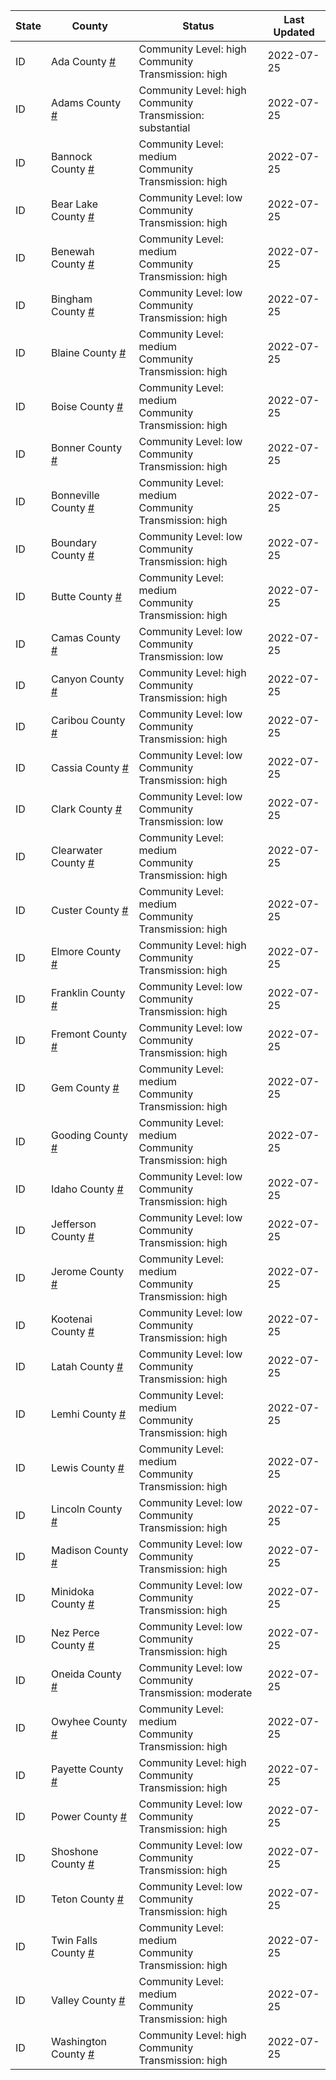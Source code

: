 State | County | Status | Last Updated
--- | --- | --- | --- 
ID | Ada County <a href="#ada_county">#</a> | <a name="ada_county"></a>Community Level: high<br/>Community Transmission: high | 2022-07-25
ID | Adams County <a href="#adams_county">#</a> | <a name="adams_county"></a>Community Level: high<br/>Community Transmission: substantial | 2022-07-25
ID | Bannock County <a href="#bannock_county">#</a> | <a name="bannock_county"></a>Community Level: medium<br/>Community Transmission: high | 2022-07-25
ID | Bear Lake County <a href="#bear_lake_county">#</a> | <a name="bear_lake_county"></a>Community Level: low<br/>Community Transmission: high | 2022-07-25
ID | Benewah County <a href="#benewah_county">#</a> | <a name="benewah_county"></a>Community Level: medium<br/>Community Transmission: high | 2022-07-25
ID | Bingham County <a href="#bingham_county">#</a> | <a name="bingham_county"></a>Community Level: low<br/>Community Transmission: high | 2022-07-25
ID | Blaine County <a href="#blaine_county">#</a> | <a name="blaine_county"></a>Community Level: medium<br/>Community Transmission: high | 2022-07-25
ID | Boise County <a href="#boise_county">#</a> | <a name="boise_county"></a>Community Level: medium<br/>Community Transmission: high | 2022-07-25
ID | Bonner County <a href="#bonner_county">#</a> | <a name="bonner_county"></a>Community Level: low<br/>Community Transmission: high | 2022-07-25
ID | Bonneville County <a href="#bonneville_county">#</a> | <a name="bonneville_county"></a>Community Level: medium<br/>Community Transmission: high | 2022-07-25
ID | Boundary County <a href="#boundary_county">#</a> | <a name="boundary_county"></a>Community Level: low<br/>Community Transmission: high | 2022-07-25
ID | Butte County <a href="#butte_county">#</a> | <a name="butte_county"></a>Community Level: medium<br/>Community Transmission: high | 2022-07-25
ID | Camas County <a href="#camas_county">#</a> | <a name="camas_county"></a>Community Level: low<br/>Community Transmission: low | 2022-07-25
ID | Canyon County <a href="#canyon_county">#</a> | <a name="canyon_county"></a>Community Level: high<br/>Community Transmission: high | 2022-07-25
ID | Caribou County <a href="#caribou_county">#</a> | <a name="caribou_county"></a>Community Level: low<br/>Community Transmission: high | 2022-07-25
ID | Cassia County <a href="#cassia_county">#</a> | <a name="cassia_county"></a>Community Level: low<br/>Community Transmission: high | 2022-07-25
ID | Clark County <a href="#clark_county">#</a> | <a name="clark_county"></a>Community Level: low<br/>Community Transmission: low | 2022-07-25
ID | Clearwater County <a href="#clearwater_county">#</a> | <a name="clearwater_county"></a>Community Level: medium<br/>Community Transmission: high | 2022-07-25
ID | Custer County <a href="#custer_county">#</a> | <a name="custer_county"></a>Community Level: medium<br/>Community Transmission: high | 2022-07-25
ID | Elmore County <a href="#elmore_county">#</a> | <a name="elmore_county"></a>Community Level: high<br/>Community Transmission: high | 2022-07-25
ID | Franklin County <a href="#franklin_county">#</a> | <a name="franklin_county"></a>Community Level: low<br/>Community Transmission: high | 2022-07-25
ID | Fremont County <a href="#fremont_county">#</a> | <a name="fremont_county"></a>Community Level: low<br/>Community Transmission: high | 2022-07-25
ID | Gem County <a href="#gem_county">#</a> | <a name="gem_county"></a>Community Level: medium<br/>Community Transmission: high | 2022-07-25
ID | Gooding County <a href="#gooding_county">#</a> | <a name="gooding_county"></a>Community Level: medium<br/>Community Transmission: high | 2022-07-25
ID | Idaho County <a href="#idaho_county">#</a> | <a name="idaho_county"></a>Community Level: low<br/>Community Transmission: high | 2022-07-25
ID | Jefferson County <a href="#jefferson_county">#</a> | <a name="jefferson_county"></a>Community Level: low<br/>Community Transmission: high | 2022-07-25
ID | Jerome County <a href="#jerome_county">#</a> | <a name="jerome_county"></a>Community Level: medium<br/>Community Transmission: high | 2022-07-25
ID | Kootenai County <a href="#kootenai_county">#</a> | <a name="kootenai_county"></a>Community Level: low<br/>Community Transmission: high | 2022-07-25
ID | Latah County <a href="#latah_county">#</a> | <a name="latah_county"></a>Community Level: low<br/>Community Transmission: high | 2022-07-25
ID | Lemhi County <a href="#lemhi_county">#</a> | <a name="lemhi_county"></a>Community Level: medium<br/>Community Transmission: high | 2022-07-25
ID | Lewis County <a href="#lewis_county">#</a> | <a name="lewis_county"></a>Community Level: medium<br/>Community Transmission: high | 2022-07-25
ID | Lincoln County <a href="#lincoln_county">#</a> | <a name="lincoln_county"></a>Community Level: low<br/>Community Transmission: high | 2022-07-25
ID | Madison County <a href="#madison_county">#</a> | <a name="madison_county"></a>Community Level: low<br/>Community Transmission: high | 2022-07-25
ID | Minidoka County <a href="#minidoka_county">#</a> | <a name="minidoka_county"></a>Community Level: low<br/>Community Transmission: high | 2022-07-25
ID | Nez Perce County <a href="#nez_perce_county">#</a> | <a name="nez_perce_county"></a>Community Level: low<br/>Community Transmission: high | 2022-07-25
ID | Oneida County <a href="#oneida_county">#</a> | <a name="oneida_county"></a>Community Level: low<br/>Community Transmission: moderate | 2022-07-25
ID | Owyhee County <a href="#owyhee_county">#</a> | <a name="owyhee_county"></a>Community Level: medium<br/>Community Transmission: high | 2022-07-25
ID | Payette County <a href="#payette_county">#</a> | <a name="payette_county"></a>Community Level: high<br/>Community Transmission: high | 2022-07-25
ID | Power County <a href="#power_county">#</a> | <a name="power_county"></a>Community Level: low<br/>Community Transmission: high | 2022-07-25
ID | Shoshone County <a href="#shoshone_county">#</a> | <a name="shoshone_county"></a>Community Level: low<br/>Community Transmission: high | 2022-07-25
ID | Teton County <a href="#teton_county">#</a> | <a name="teton_county"></a>Community Level: low<br/>Community Transmission: high | 2022-07-25
ID | Twin Falls County <a href="#twin_falls_county">#</a> | <a name="twin_falls_county"></a>Community Level: medium<br/>Community Transmission: high | 2022-07-25
ID | Valley County <a href="#valley_county">#</a> | <a name="valley_county"></a>Community Level: medium<br/>Community Transmission: high | 2022-07-25
ID | Washington County <a href="#washington_county">#</a> | <a name="washington_county"></a>Community Level: high<br/>Community Transmission: high | 2022-07-25
